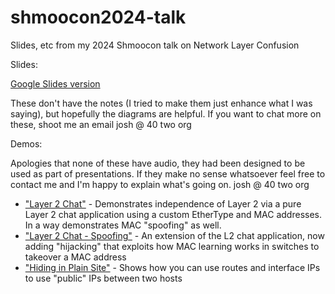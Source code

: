 # shmoocon2024-talk
Slides, etc from my 2024 Shmoocon talk on Network Layer Confusion

Slides:

[Google Slides version](https://docs.google.com/presentation/d/e/2PACX-1vRB0tTfIJbZfSe77xMniKhn2cqPwt0rvajW3AV4Pq2oIQufw90RujBEgJl5SLi-NQ/pub?start=false&loop=false&delayms=60000)

These don't have the notes (I tried to make them just enhance what I was saying), but hopefully the diagrams are
helpful. If you want to chat more on these, shoot me an email josh @ 40 two org

Demos:

Apologies that none of these have audio, they had been designed to be used as part
of presentations. If they make no sense whatsoever feel free to contact me and
I'm happy to explain what's going on. josh @ 40 two org


- ["Layer 2 Chat"](https://asciinema.org/a/fy89nxfYOgawz1w2xpdmjLpAW) - Demonstrates independence of Layer 2 via a pure Layer 2 chat application using a custom EtherType and MAC addresses. In a way demonstrates MAC "spoofing" as well.  
- ["Layer 2 Chat - Spoofing"](https://asciinema.org/a/d57da7W2d3o7VgOi1QunxVkNH) - An extension of the L2 chat application, now adding "hijacking" that exploits how MAC learning works in switches to takeover a MAC address
- ["Hiding in Plain Site"](https://asciinema.org/a/I2iqjaq93bWRvf25ggSNWRQHq) - Shows how you can use routes and interface IPs to use "public" IPs between two hosts
